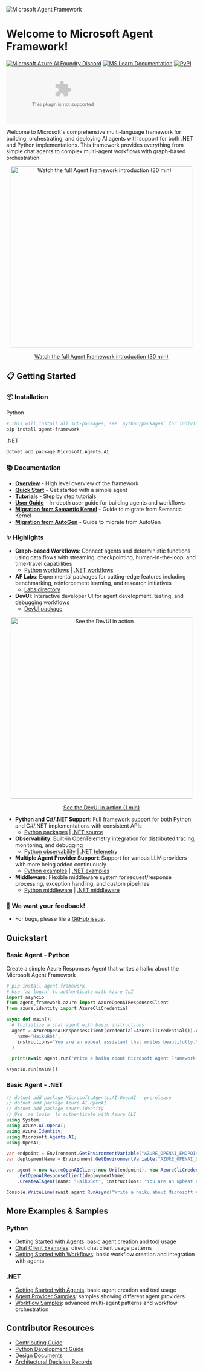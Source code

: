![Microsoft Agent Framework](docs/assets/readme-banner.png)

# Welcome to Microsoft Agent Framework!

[![Microsoft Azure AI Foundry Discord](https://dcbadge.limes.pink/api/server/b5zjErwbQM?style=flat)](https://discord.gg/b5zjErwbQM)
[![MS Learn Documentation](https://img.shields.io/badge/MS%20Learn-Documentation-blue)](https://learn.microsoft.com/en-us/agent-framework/)
[![PyPI](https://img.shields.io/pypi/v/agent-framework)](https://pypi.org/project/agent-framework/)
[![NuGet](https://img.shields.io/nuget/v/Microsoft.Agents.AI)](https://www.nuget.org/profiles/MicrosoftAgentFramework/)

Welcome to Microsoft's comprehensive multi-language framework for building, orchestrating, and deploying AI agents with support for both .NET and Python implementations. This framework provides everything from simple chat agents to complex multi-agent workflows with graph-based orchestration.

<p align="center">
  <a href="https://www.youtube.com/watch?v=AAgdMhftj8w" title="Watch the full Agent Framework introduction (30 min)">
    <img src="https://img.youtube.com/vi/AAgdMhftj8w/hqdefault.jpg"
         alt="Watch the full Agent Framework introduction (30 min)" width="480">
  </a>
</p>
<p align="center">
  <a href="https://www.youtube.com/watch?v=AAgdMhftj8w">
    Watch the full Agent Framework introduction (30 min)
  </a>
</p>

## 📋 Getting Started

### 📦 Installation

Python

```bash
# This will install all sub-packages, see `python/packages` for individual packages
pip install agent-framework
```

.NET

```bash
dotnet add package Microsoft.Agents.AI
```

### 📚 Documentation

- **[Overview](https://learn.microsoft.com/agent-framework/overview/agent-framework-overview)** - High level overview of the framework
- **[Quick Start](https://learn.microsoft.com/agent-framework/tutorials/quick-start)** - Get started with a simple agent
- **[Tutorials](https://learn.microsoft.com/agent-framework/tutorials/overview)** - Step by step tutorials
- **[User Guide](https://learn.microsoft.com/en-us/agent-framework/user-guide/overview)** - In-depth user guide for building agents and workflows
- **[Migration from Semantic Kernel](https://learn.microsoft.com/en-us/agent-framework/migration-guide/from-semantic-kernel)** - Guide to migrate from Semantic Kernel
- **[Migration from AutoGen](https://learn.microsoft.com/en-us/agent-framework/migration-guide/from-autogen)** - Guide to migrate from AutoGen

### ✨ **Highlights**

- **Graph-based Workflows**: Connect agents and deterministic functions using data flows with streaming, checkpointing, human-in-the-loop, and time-travel capabilities
  - [Python workflows](./python/samples/getting_started/workflows/) | [.NET workflows](./dotnet/samples/GettingStarted/Workflows/)
- **AF Labs**: Experimental packages for cutting-edge features including benchmarking, reinforcement learning, and research initiatives
  - [Labs directory](./python/packages/lab/)
- **DevUI**: Interactive developer UI for agent development, testing, and debugging workflows
  - [DevUI package](./python/packages/devui/)

<p align="center">
  <a href="https://www.youtube.com/watch?v=mOAaGY4WPvc">
    <img src="https://img.youtube.com/vi/mOAaGY4WPvc/hqdefault.jpg" alt="See the DevUI in action" width="480">
  </a>
</p>
<p align="center">
  <a href="https://www.youtube.com/watch?v=mOAaGY4WPvc">
    See the DevUI in action (1 min)
  </a>
</p>

- **Python and C#/.NET Support**: Full framework support for both Python and C#/.NET implementations with consistent APIs
  - [Python packages](./python/packages/) | [.NET source](./dotnet/src/)
- **Observability**: Built-in OpenTelemetry integration for distributed tracing, monitoring, and debugging
  - [Python observability](./python/samples/getting_started/observability/) | [.NET telemetry](./dotnet/samples/GettingStarted/AgentOpenTelemetry/)
- **Multiple Agent Provider Support**: Support for various LLM providers with more being added continuously
  - [Python examples](./python/samples/getting_started/agents/) | [.NET examples](./dotnet/samples/GettingStarted/AgentProviders/)
- **Middleware**: Flexible middleware system for request/response processing, exception handling, and custom pipelines
  - [Python middleware](./python/samples/getting_started/middleware/) | [.NET middleware](./dotnet/samples/GettingStarted/Agents/Agent_Step14_Middleware/)

### 💬 **We want your feedback!**

- For bugs, please file a [GitHub issue](https://github.com/microsoft/agent-framework/issues).

## Quickstart

### Basic Agent - Python

Create a simple Azure Responses Agent that writes a haiku about the Microsoft Agent Framework

```python
# pip install agent-framework
# Use `az login` to authenticate with Azure CLI
import asyncio
from agent_framework.azure import AzureOpenAIResponsesClient
from azure.identity import AzureCliCredential

async def main():
  # Initialize a chat agent with basic instructions
  agent = AzureOpenAIResponsesClient(credential=AzureCliCredential()).create_agent(
    name="HaikuBot",
    instructions="You are an upbeat assistant that writes beautifully.",
  )

  print(await agent.run("Write a haiku about Microsoft Agent Framework."))

asyncio.run(main())
```

### Basic Agent - .NET

```c#
// dotnet add package Microsoft.Agents.AI.OpenAI --prerelease
// dotnet add package Azure.AI.OpenAI
// dotnet add package Azure.Identity
// Use `az login` to authenticate with Azure CLI
using System;
using Azure.AI.OpenAI;
using Azure.Identity;
using Microsoft.Agents.AI;
using OpenAI;

var endpoint = Environment.GetEnvironmentVariable("AZURE_OPENAI_ENDPOINT")!;
var deploymentName = Environment.GetEnvironmentVariable("AZURE_OPENAI_DEPLOYMENT_NAME")!;

var agent = new AzureOpenAIClient(new Uri(endpoint), new AzureCliCredential())
    .GetOpenAIResponseClient(deploymentName)
    .CreateAIAgent(name: "HaikuBot", instructions: "You are an upbeat assistant that writes beautifully.");

Console.WriteLine(await agent.RunAsync("Write a haiku about Microsoft Agent Framework."));
```

## More Examples & Samples

### Python

- [Getting Started with Agents](./python/samples/getting_started/agents): basic agent creation and tool usage
- [Chat Client Examples](./python/samples/getting_started/chat_client): direct chat client usage patterns
- [Getting Started with Workflows](./python/samples/getting_started/workflows): basic workflow creation and integration with agents

### .NET

- [Getting Started with Agents](./dotnet/samples/GettingStarted/Agents): basic agent creation and tool usage
- [Agent Provider Samples](./dotnet/samples/GettingStarted/AgentProviders): samples showing different agent providers
- [Workflow Samples](./dotnet/samples/GettingStarted/Workflows): advanced multi-agent patterns and workflow orchestration

## Contributor Resources

- [Contributing Guide](./CONTRIBUTING.md)
- [Python Development Guide](./python/DEV_SETUP.md)
- [Design Documents](./docs/design)
- [Architectural Decision Records](./docs/decisions)
